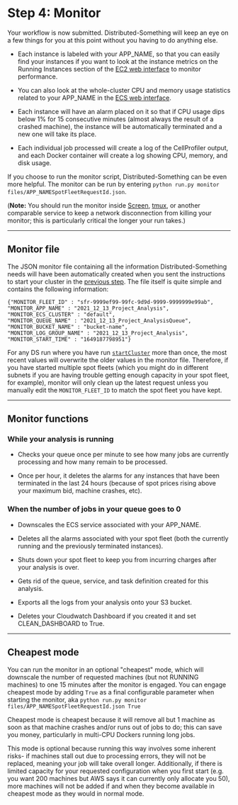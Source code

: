 # Step 4: Monitor

Your workflow is now submitted.
Distributed-Something will keep an eye on a few things for you at this point without you having to do anything else.

* Each instance is labeled with your APP_NAME, so that you can easily find your instances if you want to look at the instance metrics on the Running Instances section of the [EC2 web interface](https://console.aws.amazon.com/ec2/v2/home) to monitor performance.

* You can also look at the whole-cluster CPU and memory usage statistics related to your APP_NAME in the [ECS web interface](https://console.aws.amazon.com/ecs/home).

* Each instance will have an alarm placed on it so that if CPU usage dips below 1% for 15 consecutive minutes (almost always the result of a crashed machine), the instance will be automatically terminated and a new one will take its place.

* Each individual job processed will create a log of the CellProfiler output, and each Docker container will create a log showing CPU, memory, and disk usage.

If you choose to run the monitor script, Distributed-Something can be even more helpful.
The monitor can be run by entering `python run.py monitor files/APP_NAMESpotFleetRequestId.json`.

(**Note:** You should run the monitor inside [Screen](https://www.gnu.org/software/screen/), [tmux](https://tmux.github.io/), or another comparable service to keep a network disconnection from killing your monitor; this is particularly critical the longer your run takes.)

***

## Monitor file

The JSON monitor file containing all the information Distributed-Something needs will have been automatically created when you sent the instructions to start your cluster in the [previous step](step_3_start_cluster).
The file itself is quite simple and contains the following information:

```
{"MONITOR_FLEET_ID" : "sfr-9999ef99-99fc-9d9d-9999-9999999e99ab",
"MONITOR_APP_NAME" : "2021_12_13_Project_Analysis",
"MONITOR_ECS_CLUSTER" : "default",
"MONITOR_QUEUE_NAME" : "2021_12_13_Project_AnalysisQueue",
"MONITOR_BUCKET_NAME" : "bucket-name",
"MONITOR_LOG_GROUP_NAME" : "2021_12_13_Project_Analysis",
"MONITOR_START_TIME" : "1649187798951"}
```

For any DS run where you have run [`startCluster`](step_3_start_cluster) more than once, the most recent values will overwrite the older values in the monitor file.
Therefore, if you have started multiple spot fleets (which you might do in different subnets if you are having trouble getting enough capacity in your spot fleet, for example), monitor will only clean up the latest request unless you manually edit the `MONITOR_FLEET_ID` to match the spot fleet you have kept.

***

## Monitor functions

### While your analysis is running

* Checks your queue once per minute to see how many jobs are currently processing and how many remain to be processed.

* Once per hour, it deletes the alarms for any instances that have been terminated in the last 24 hours (because of spot prices rising above your maximum bid, machine crashes, etc).

### When the number of jobs in your queue goes to 0

* Downscales the ECS service associated with your APP_NAME.

* Deletes all the alarms associated with your spot fleet (both the currently running and the previously terminated instances).

* Shuts down your spot fleet to keep you from incurring charges after your analysis is over.

* Gets rid of the queue, service, and task definition created for this analysis.

* Exports all the logs from your analysis onto your S3 bucket.

* Deletes your Cloudwatch Dashboard if you created it and set CLEAN_DASHBOARD to True.

***

## Cheapest mode

You can run the monitor in an optional "cheapest" mode, which will downscale the number of requested machines (but not RUNNING machines) to one 15 minutes after the monitor is engaged.
You can engage cheapest mode by adding `True` as a final configurable parameter when starting the monitor, aka `python run.py monitor files/APP_NAMESpotFleetRequestId.json True`

Cheapest mode is cheapest because it will remove all but 1 machine as soon as that machine crashes and/or runs out of jobs to do; this can save you money, particularly in multi-CPU Dockers running long jobs.

This mode is optional because running this way involves some inherent risks- if machines stall out due to processing errors, they will not be replaced, meaning your job will take overall longer.
Additionally, if there is limited capacity for your requested configuration when you first start (e.g. you want 200 machines but AWS says it can currently only allocate you 50), more machines will not be added if and when they become available in cheapest mode as they would in normal mode.
